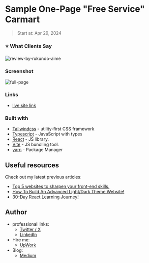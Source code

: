 # Sample One-Page "Free Service" Carmart
> Start at: Apr 29, 2024

### ⭐ What Clients Say

![review-by-rukundo-aime](https://github.com/user-attachments/assets/7473eb6b-0271-4e27-897d-8d52c4bf36a9)


### Screenshot

![full-page](https://github.com/user-attachments/assets/12ee07a8-f219-44e2-8461-86f492255eb8)


### Links

-   [live site link](https://carmart-website.vercel.app/)

### Built with

- [Tailwindcss](https://tailwindcss.com/) - utility-first CSS framework
- [Typescript](https://www.typescriptlang.org/) - JavaScript with types
- [React](https://react.dev/) - JS library.
- [Vite](https://vitejs.dev/) - JS bundling tool.
- [yarn](https://yarnpkg.com/) - Package Manager

## Useful resources

Check out my latest previous articles:

-   [Top 5 websites to sharpen your front-end skills.](https://dev.to/ymhaah/top-5-websites-to-sharpen-your-front-end-skills-3ao0)
-   [How To Build An Advanced Light/Dark Theme Website!](https://dev.to/ymhaah/how-to-build-an-advanced-lightdark-theme-website-gke)
-   [30-Day React Learning Journey!](https://dev.to/ymhaah/series/20473)

## Author
-   professional links:
    - [Twitter / X](https://twitter.com/hafanwy)
    - [LinkedIn](https://www.linkedin.com/in/youssef-hafnawy/)
-   Hire me:
    -   [UpWork](https://www.upwork.com/freelancers/~01acd8e5370e5646aa)
-   Blog:
    -   [Medium](https://medium.com/@ymhaah250)

